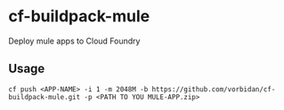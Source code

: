 cf-buildpack-mule
=================

Deploy mule apps to Cloud Foundry

## Usage
```
cf push <APP-NAME> -i 1 -m 2048M -b https://github.com/vorbidan/cf-buildpack-mule.git -p <PATH TO YOU MULE-APP.zip>
```
